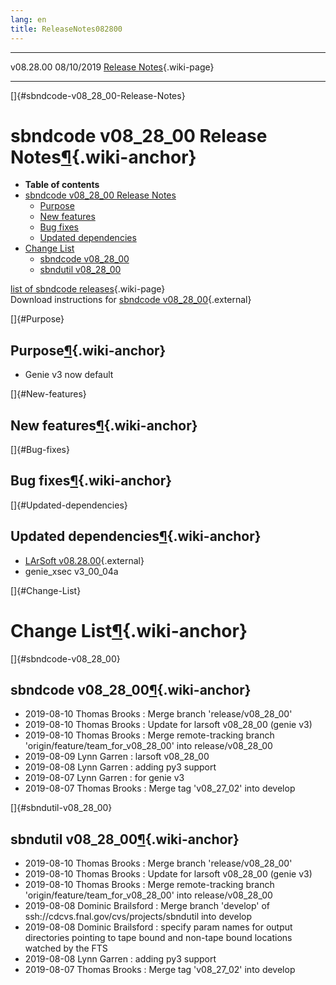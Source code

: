 ```yaml
---
lang: en
title: ReleaseNotes082800
---
```


  ----------- ------------ -- -- ------------------------------------------------------
  v08.28.00   08/10/2019         [Release Notes](ReleaseNotes082800.html){.wiki-page}
  ----------- ------------ -- -- ------------------------------------------------------

[]{#sbndcode-v08_28_00-Release-Notes}

sbndcode v08\_28\_00 Release Notes[¶](#sbndcode-v08_28_00-Release-Notes){.wiki-anchor}
======================================================================================

-   **Table of contents**
-   [sbndcode v08\_28\_00 Release
    Notes](#sbndcode-v08_28_00-Release-Notes)
    -   [Purpose](#Purpose)
    -   [New features](#New-features)
    -   [Bug fixes](#Bug-fixes)
    -   [Updated dependencies](#Updated-dependencies)
-   [Change List](#Change-List)
    -   [sbndcode v08\_28\_00](#sbndcode-v08_28_00)
    -   [sbndutil v08\_28\_00](#sbndutil-v08_28_00)

[list of sbndcode
releases](List_of_SBND_code_releases.html){.wiki-page}\
Download instructions for [sbndcode
v08\_28\_00](http://scisoft.fnal.gov/scisoft/bundles/sbnd/v08_28_00/sbndcode-v08_28_00.html){.external}

[]{#Purpose}

Purpose[¶](#Purpose){.wiki-anchor}
----------------------------------

-   Genie v3 now default

[]{#New-features}

New features[¶](#New-features){.wiki-anchor}
--------------------------------------------

[]{#Bug-fixes}

Bug fixes[¶](#Bug-fixes){.wiki-anchor}
--------------------------------------

[]{#Updated-dependencies}

Updated dependencies[¶](#Updated-dependencies){.wiki-anchor}
------------------------------------------------------------

-   [LArSoft
    v08.28.00](https://cdcvs.fnal.gov/redmine/projects/larsoft/wiki/ReleaseNotes082800){.external}
-   genie\_xsec v3\_00\_04a

[]{#Change-List}

Change List[¶](#Change-List){.wiki-anchor}
==========================================

[]{#sbndcode-v08_28_00}

sbndcode v08\_28\_00[¶](#sbndcode-v08_28_00){.wiki-anchor}
----------------------------------------------------------

-   2019-08-10 Thomas Brooks : Merge branch \'release/v08\_28\_00\'
-   2019-08-10 Thomas Brooks : Update for larsoft v08\_28\_00 (genie v3)
-   2019-08-10 Thomas Brooks : Merge remote-tracking branch
    \'origin/feature/team\_for\_v08\_28\_00\' into release/v08\_28\_00
-   2019-08-09 Lynn Garren : larsoft v08\_28\_00
-   2019-08-08 Lynn Garren : adding py3 support
-   2019-08-07 Lynn Garren : for genie v3
-   2019-08-07 Thomas Brooks : Merge tag \'v08\_27\_02\' into develop

[]{#sbndutil-v08_28_00}

sbndutil v08\_28\_00[¶](#sbndutil-v08_28_00){.wiki-anchor}
----------------------------------------------------------

-   2019-08-10 Thomas Brooks : Merge branch \'release/v08\_28\_00\'
-   2019-08-10 Thomas Brooks : Update for larsoft v08\_28\_00 (genie v3)
-   2019-08-10 Thomas Brooks : Merge remote-tracking branch
    \'origin/feature/team\_for\_v08\_28\_00\' into release/v08\_28\_00
-   2019-08-08 Dominic Brailsford : Merge branch \'develop\' of
    ssh://cdcvs.fnal.gov/cvs/projects/sbndutil into develop
-   2019-08-08 Dominic Brailsford : specify param names for output
    directories pointing to tape bound and non-tape bound locations
    watched by the FTS
-   2019-08-08 Lynn Garren : adding py3 support
-   2019-08-07 Thomas Brooks : Merge tag \'v08\_27\_02\' into develop
